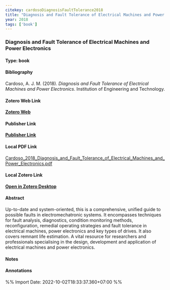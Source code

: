 ```yaml
---
citekey: cardosoDiagnosisFaultTolerance2018  
title: "Diagnosis and Fault Tolerance of Electrical Machines and Power Electronics"
year: 2018
tags: ['book']
---
```


### Diagnosis and Fault Tolerance of Electrical Machines and Power Electronics  

#### Type: book

#### Bibliography
  
Cardoso, A. J. M. (2018). _Diagnosis and Fault Tolerance of Electrical Machines and Power Electronics_. Institution of Engineering and Technology.  
  

#### Zotero Web Link
[**Zotero Web**](http://zotero.org/users/242940/items/ZVRUDSGX)  

#### Publisher Link
[**Publisher Link**]()  

#### Local PDF Link
[Cardoso_2018_Diagnosis_and_Fault_Tolerance_of_Electrical_Machines_and_Power_Electronics.pdf](file:///C:/Users/User/Zotero/storage/6D2LGF79/Cardoso_2018_Diagnosis_and_Fault_Tolerance_of_Electrical_Machines_and_Power_Electronics.pdf)  

#### Local Zotero Link
[**Open in Zotero Desktop**](zotero://select/library/items/ZVRUDSGX)  

#### Abstract

Up-to-date and system-oriented, this is a comprehensive, unified guide to possible faults in electromechatronic systems. It encompasses techniques for fault analysis, diagnostics, condition monitoring methods, reconfiguration, remedial operating strategies and fault tolerance in electrical machines, power electronics and key types of drives. It also covers remnant life estimation. A vital resource for researchers and professionals specialising in the design, development and application of electrical machines and power electronics.


#### Notes


#### Annotations


%% Import Date: 2022-10-02T18:33:37.360+07:00 %%
